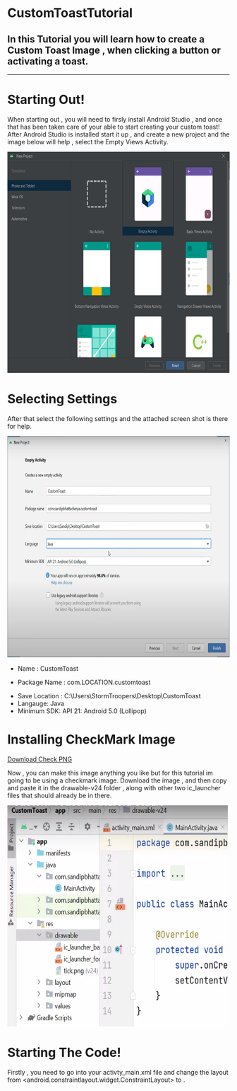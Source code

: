 # CustomToastTutorial
In this Tutorial you will learn how to create a Custom Toast Image , when clicking a button or activating a toast.
---
---

# Starting Out!

When starting out , you will need to firsly install Android Studio , and once that has been taken care of your able to start creating your custom toast!
After Android Studio is installed start it up , and create a new project and the image below will help , select the Empty Views Activity.

<img src="https://github.com/ParkerMatthews/CustomToastTutorial/blob/main/img/pickinglayout.PNG" height="500px"
 width="2000px">

# Selecting Settings
After that select the following settings and the attached screen shot is there for help.

<img src="https://github.com/ParkerMatthews/CustomToastTutorial/blob/main/img/pickingsettings.PNG" height="500px"
 width="2000px">

- Name : CustomToast
+ Package Name : com.LOCATION.customtoast
* Save Location : C:\Users\StormTroopers\Desktop\CustomToast
* Langauge: Java
* Minimum SDK: API 21: Android 5.0 (Lollipop)

# Installing CheckMark Image


[Download Check PNG](https://github.com/ParkerMatthews/CustomToastTutorial/blob/main/img/tick.png)

Now , you can make this image anything you like but for this tutorial im going to be using a checkmark image.
Download the image , and then copy and paste it in the drawable-v24 folder , along with other two ic_launcher files that should already be in there.

<img src="https://github.com/ParkerMatthews/CustomToastTutorial/blob/main/img/locationofcheckmark.PNG" height="500px"
 width="500px">

# Starting The Code!

Firstly , you need to go into your activty_main.xml file and change the layout from <android.constraintlayout.widget.ConstraintLayout> to <Linear layout>.

